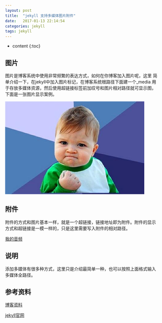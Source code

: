 ```yaml
---
layout: post
title:  "jekyll 支持多媒体图片附件"
date:   2017-01-13 22:14:54
categories: jekyll
tags: jekyll
---
```


* content
{:toc}

## 图片

图片是博客系统中使用非常频繁的表达方式，如何在你博客加入图片呢，这里
简单介绍一下，在jekyll中加入图片标记，在博客系统根路径下面建一个_media
用于存放多媒体资源，然后使用超链接标签前加叹号和图片相对路径就可显示图，
下面是一张图片显示案例。

![test_001](/_media/image/test_001.jpg)

## 附件

附件的方式和图片基本一样，就是一个超链接，链接地址即为附件。附件的显示
方式和超链接是一模一样的，只是这里需要写入附件的相对路径。

[我的音频](/_media/audio/test_001.mp3)

## 说明

添加多媒体有很多种方式，这里只是介绍最简单一种，也可以按照上面格式输入
多媒体全路径。

## 参考资料

[博客资料](http://www.cnblogs.com/OtisBlog/p/4487660.html)

[jekyll官网](http://jekyll.com.cn/)



